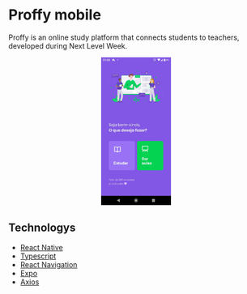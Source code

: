 # Proffy mobile

Proffy is an online study platform that connects students to teachers, developed during Next Level Week.

<p align="center">
  <img src="./src/assets/mobile.jpeg" alt="Thumbnail-app" height="292">
</p>

## Technologys

- [React Native](https://github.com/facebook/react-native)
- [Typescript](https://github.com/microsoft/TypeScript)
- [React Navigation](https://github.com/react-navigation/react-navigation)
- [Expo](https://github.com/expo/expo)
- [Axios](https://github.com/ReactTraining/react-router)
